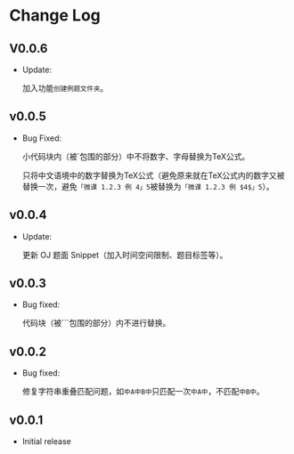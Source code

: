 # Change Log

## V0.0.6

- Update:
  
  加入功能`创建例题文件夹`。

## v0.0.5

- Bug Fixed:  
  
  小代码块内（被\`包围的部分）中不将数字、字母替换为TeX公式。

  只将中文语境中的数字替换为TeX公式（避免原来就在TeX公式内的数字又被替换一次，避免`「微课 1.2.3 例 4」5`被替换为`「微课 1.2.3 例 $4$」5`）。

## v0.0.4

- Update:
  
  更新 OJ 题面 Snippet（加入时间空间限制、题目标签等）。

## v0.0.3

- Bug fixed:

  代码块（被\`\`\`包围的部分）内不进行替换。

## v0.0.2

- Bug fixed:

  修复字符串重叠匹配问题，如`中A中B中`只匹配一次`中A中`，不匹配`中B中`。

## v0.0.1

- Initial release